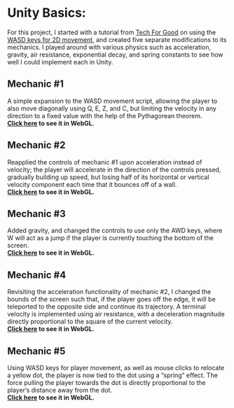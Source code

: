 # Unity Basics:
For this project, I started with a tutorial from [Tech For Good](https://github.com/t4guw) on using the [WASD keys for 2D movement](https://github.com/t4guw/100-Unity-Mechanics-for-Programmers/tree/master/programs/wasd_movement_2d), and created five separate modifications to its mechanics. I played around with various physics such as acceleration, gravity, air resistance, exponential decay, and spring constants to see how well I could implement each in Unity.

## Mechanic #1
A simple expansion to the WASD movement script, allowing the player to also move diagonally using Q, E, Z, and C, but limiting the velocity in any direction to a fixed value with the help of the Pythagorean theorem. <br/>
**[Click here](https://0x378.github.io/UnityCourse/01_Basics/mechanic1/WebGL_mechanic1) to see it in WebGL.**

## Mechanic #2
Reapplied the controls of mechanic #1 upon acceleration instead of velocity; the player will accelerate in the direction of the controls pressed, gradually building up speed, but losing half of its horizontal or vertical velocity component each time that it bounces off of a wall. <br/>
**[Click here](https://0x378.github.io/UnityCourse/01_Basics/mechanic2/WebGL_mechanic2) to see it in WebGL.**

## Mechanic #3
Added gravity, and changed the controls to use only the AWD keys, where W will act as a jump if the player is currently touching the bottom of the screen. <br/>
**[Click here](https://0x378.github.io/UnityCourse/01_Basics/mechanic3/WebGL_mechanic3) to see it in WebGL.**

## Mechanic #4
Revisiting the acceleration functionality of mechanic #2, I changed the bounds of the screen such that, if the player goes off the edge, it will be teleported to the opposite side and continue its trajectory. A terminal velocity is implemented using air resistance, with a deceleration magnitude directly proportional to the square of the current velocity. <br/>
**[Click here](https://0x378.github.io/UnityCourse/01_Basics/mechanic4/WebGL_mechanic4) to see it in WebGL.**

## Mechanic #5
Using WASD keys for player movement, as well as mouse clicks to relocate a yellow dot, the player is now tied to the dot using a “spring” effect. The force pulling the player towards the dot is directly proportional to the player’s distance away from the dot. <br/>
**[Click here](https://0x378.github.io/UnityCourse/01_Basics/mechanic5/WebGL_mechanic5) to see it in WebGL.**

